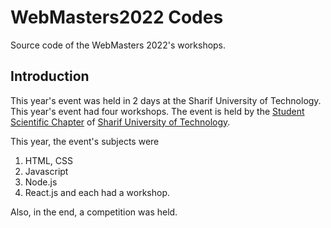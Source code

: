 # WebMasters2022 Codes

Source code of the WebMasters 2022's workshops.

## Introduction
This year's event was held in 2 days at the Sharif University of Technology.
This year's event had four workshops.
The event is held by the [Student Scientific Chapter](http://ssc.ce.sharif.edu) of [Sharif University of Technology](http://sharif.edu).

This year, the event's subjects were
1. HTML, CSS
2. Javascript
3. Node.js
4. React.js
and each had a workshop.

Also, in the end, a competition was held.

